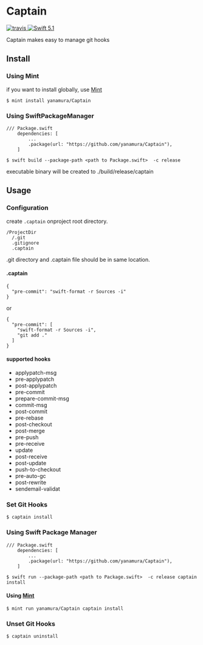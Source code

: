 # Captain

<p>
  <a href="https://travis-ci.org/yanamura/Captain">
    <img src="https://travis-ci.org/yanamura/Captain.svg?branch=master" alt="travis">
  </a>
  <a href="https://swift.org">
    <img src="http://img.shields.io/badge/swift-5.1-brightgreen.svg" alt="Swift 5.1">
  </a>
</p>

Captain makes easy to manage git hooks

## Install

### Using Mint
if you want to install globally, use [Mint](https://github.com/yonaskolb/Mint)
```
$ mint install yanamura/Captain
```
### Using SwiftPackageManager
```
/// Package.swift
    dependencies: [
        ...
        .package(url: "https://github.com/yanamura/Captain"),
    ]
```

```
$ swift build --package-path <path to Package.swift>  -c release
```

executable binary will be created to ./build/release/captain

## Usage

### Configuration
create `.captain` onproject root directory.

```
/ProjectDir
  /.git
  .gitignore
  .captain
```
.git directory and .captain file should be in same location.

#### .captain

```
{
  "pre-commit": "swift-format -r Sources -i"
}
```

or

```
{
  "pre-commit": [
    "swift-format -r Sources -i",
    "git add ."
  ]
}
```

#### supported hooks

- applypatch-msg
- pre-applypatch
- post-applypatch
- pre-commit
- prepare-commit-msg
- commit-msg
- post-commit
- pre-rebase
- post-checkout
- post-merge
- pre-push
- pre-receive
- update
- post-receive
- post-update
- push-to-checkout
- pre-auto-gc
- post-rewrite
- sendemail-validat

### Set Git Hooks
```
$ captain install
```

### Using Swift Package Manager

```
/// Package.swift
    dependencies: [
        ...
        .package(url: "https://github.com/yanamura/Captain"),
    ]
```

```
$ swift run --package-path <path to Package.swift>  -c release captain install
```

#### Using [Mint](https://github.com/yonaskolb/Mint)
```
$ mint run yanamura/Captain captain install
```

### Unset Git Hooks
```
$ captain uninstall
```
